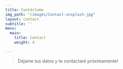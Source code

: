 ```yaml
---
title: Contáctame
img_path: "/images/Contact-unsplash.jpg"
layout: contact
subtitle: ''
menu:
  main:
    title: Contact
    weight: 4

---
```

> Déjame tus datos y te contactaré próximamente!